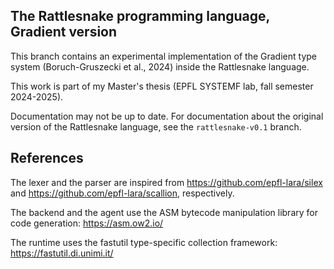 
## The Rattlesnake programming language, Gradient version

This branch contains an experimental implementation of the Gradient type system (Boruch-Gruszecki et al., 2024) inside the Rattlesnake language.

This work is part of my Master's thesis (EPFL SYSTEMF lab, fall semester 2024-2025).

Documentation may not be up to date. For documentation about the original version of the Rattlesnake language, see the `rattlesnake-v0.1` branch.


## References

The lexer and the parser are inspired from https://github.com/epfl-lara/silex and https://github.com/epfl-lara/scallion, respectively.

The backend and the agent use the ASM bytecode manipulation library for code generation: https://asm.ow2.io/

The runtime uses the fastutil type-specific collection framework: https://fastutil.di.unimi.it/

